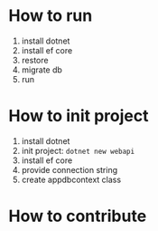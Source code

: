 # How to run
1. install dotnet
2. install ef core
3. restore
4. migrate db
5. run

# How to init project
1. install dotnet
2. init project: `dotnet new webapi`
3. install ef core
4. provide connection string
5. create appdbcontext class

# How to contribute